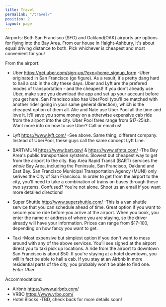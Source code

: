 ```yaml
---
title: Travel
permalink: "/travel/"
position: 2
layout: page
---
```


Airports: Both San Francisco (SFO) and Oakland(OAK) airports are options for flying into the Bay Area. From our house in Haight-Ashbury, it's about equal driving distance to both. Pick whichever is cheapest and most convenient for you!

From the airport:

* Uber https://get.uber.com/sign-up/?exp=home_signup_form 
-Uber originated in San Francisco (go figure). As a result, it's pretty dang hard to hail a cab in the city these days. Uber and Lyft are the prefered modes of transportation - and the cheapest! If you don't already use Uber, make sure you download the app and set up your account before you get here. San Francisco also has UberPool (you'll be matched with another rider going in your same general direction), which is the cheapest option of them all. Alie and Nate use Uber Pool all the time and love it. It'll save you some money on a otherwise expensive cab ride from the airport into the city. Uber Pool fares range from $17-25ish. Want more info on how to use Uber? Call or email us!
* Lyft https://www.lyft.com/
-See above. Same thing, different company. Instead of UberPool, these guys call the same concept Lyft Line. 

* BART/MUNI https://www.bart.gov/ & https://www.sfmta.com/
-The Bay Area's public transportaion sytstems. Slowest but cheapest way to get from the airport to the city. Bay Area Rapid Transit (BART) services the *whole* Bay Area, including the Peninsula, San Francisco, Oakland and East Bay. San Francisco Municipal Transportation Agency (MUNI) only serives the City of San Francisco. In order to get from the airport to the city, you'll need to take a combination of trains on buses through these two systems. Confused? You're not alone. Shoot us an email if you want more detailed directions!

* Super Shuttle http://www.supershuttle.com/
-This is a van shuttle service that you can schedule ahead of time. Great option if you want to secure you're ride before you arrive at the airport. When you book, you enter the name or address of where you are staying, so the driver already will have your information. Prices can range from $17-100, depending on how fancy you want to get.

* Taxi
-Most expensive but simplest option if you don't want to mess around with any of the above services. You'll see signed at the airport direct you to taxi pick up locations. A ride from the airport to downtown San Francisco is about $50. If you're staying at a hotel downtown, you will in fact be able to hail a cab. If you stay at an Airbnb in more residential parts of the city, you probably won't be able to find one. *Enter Uber*

Accommodations:

* Airbnb https://www.airbnb.com/
* VRBO https://www.vrbo.com/
* Hotel Blocks
-TBD, check back for more details soon!

